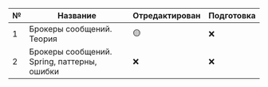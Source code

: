 | № | Название | Отредактирован | Подготовка |
|---|----------|----------------|------------|
| 1 | Брокеры сообщений. Теория | 🟡 | :x: |
| 2 | Брокеры сообщений. Spring, паттерны, ошибки | :x: | :x: |
